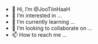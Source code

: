 - 👋 Hi, I’m @JooTiinHaaH
- 👀 I’m interested in ...
- 🌱 I’m currently learning ...
- 💞️ I’m looking to collaborate on ...
- 📫 How to reach me ...

<!---
JooTiinHaaH/JooTiinHaaH is a ✨ special ✨ repository because its `README.md` (this file) appears on your GitHub profile.
You can click the Preview link to take a look at your changes.
--->
